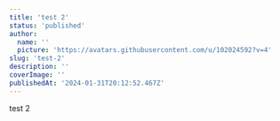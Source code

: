 ```yaml
---
title: 'test 2'
status: 'published'
author:
  name: ''
  picture: 'https://avatars.githubusercontent.com/u/102024592?v=4'
slug: 'test-2'
description: ''
coverImage: ''
publishedAt: '2024-01-31T20:12:52.467Z'
---
```


test 2